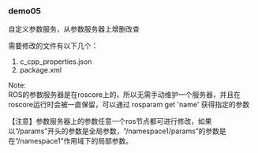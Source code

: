 ### demo05
自定义参数服务，从参数服务器上增删改查

需要修改的文件有以下几个：
1.  c_cpp_properties.json
4. package.xml


Note:  
ROS的参数服务器是在roscore上的，所以无需手动维护一个服务器，并且在roscore运行时会被一直保留，可以通过 rosparam get 'name' 获得指定的参数

【注意】参数服务器上的参数任意一个ros节点都可进行修改，如果以“/params”开头的参数是全局参数，“/namespace1/params”的参数是在“/namespace1”作用域下的局部参数。
